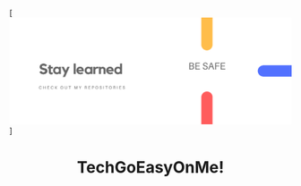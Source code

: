 [![github banner](https://github.com/VirgillP/VirgillP/raw/master/assets/staylearned.png)]
<h1 align='center'>TechGoEasyOnMe!</h1>